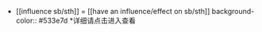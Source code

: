 - [[influence sb/sth]] = [[have an influence/effect on sb/sth]]
  background-color:: #533e7d
  *详细请点击进入查看